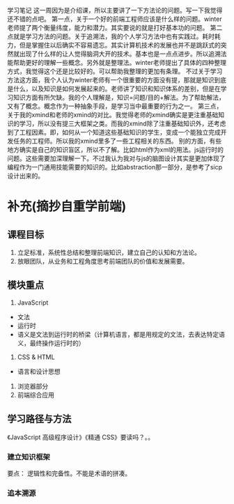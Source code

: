 学习笔记
这一周因为是介绍课，所以主要讲了一下方法论的问题。写一下我觉得还不错的点吧。
第一点，关于一个好的前端工程师应该是什么样的问题。winter老师提了两个衡量纬度，能力和潜力。其实要说的就是打好基本功的问题。
第二点就是学习方法的问题。关于追溯法，我的个人学习方法中也有实践过。耗时耗力，但是掌握住以后确实不容易遗忘。其实计算机技术的发展也并不是跳跃式的突然就出现了什么样的让人觉得脑洞大开的技术。基本也是一点点进步。所以追溯法能帮助更好的理解一些概念。另外就是整理法。winter老师提出了具体的四种整理方式，我觉得这个还是比较好的。可以帮助我整理的更加有条理。
不过关于学习方法这方面，我个人认为winter老师有一个很重要的方面没有提，那就是知识到底是什么，以及知识是如何发展起来的。老师讲了知识和知识体系的差别，但是在学习知识方面有所欠缺。我的个人理解是，知识=问题/目的+解法。为了帮助解法，又有了概念。概念作为一种抽象手段，是学习当中最重要的行为之一。
第三点，关于我的xmind和老师的xmind的对比。我觉得老师的xmind确实是更注重基础知识的学习，所以没有提三大框架之类。而我的xmind除了注重基础知识外，还考虑到了工程因素。即，如何从一个知道这些基础知识的学生，变成一个能独立完成开发任务的工程师。所以我的xmind里多了一些工程相关的东西。
别的方面，有些地方确实是自己的知识盲区，所以不了解。比如html作为xml的用法。js运行时的问题。这些需要加深理解一下。不过我认为我对与js的脑图设计其实是更加体现了编程作为一门通用技能需要的知识的。比如abstraction那一部分，是参考了sicp设计出来的。

# 补充(摘抄自重学前端)
## 课程目标
1. 立足标准，系统性总结和整理前端知识，建立自己的认知和方法论。
2. 放眼团队，从业务和工程角度思考前端团队的价值和发展需要。

## 模块重点
1. JavaScript
  - 文法
  - 运行时
  - 语义是文法到运行时的桥梁（计算机语言，都是用规定的文法，去表达特定语义，最终操作运行时的）
1. CSS & HTML
  - 语言和设计思想
1. 浏览器部分
1. 前端综合应用

## 学习路径与方法
《JavaScript 高级程序设计》《精通 CSS》要读吗？。。
### 建立知识框架
要点： 逻辑性和完备性。不能是术语的拼凑。
### 追本溯源
